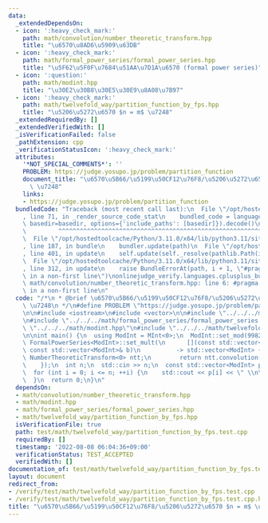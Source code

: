 ```yaml
---
data:
  _extendedDependsOn:
  - icon: ':heavy_check_mark:'
    path: math/convolution/number_theoretic_transform.hpp
    title: "\u6570\u8AD6\u5909\u63DB"
  - icon: ':heavy_check_mark:'
    path: math/formal_power_series/formal_power_series.hpp
    title: "\u5F62\u5F0F\u7684\u51AA\u7D1A\u6570 (formal power series)"
  - icon: ':question:'
    path: math/modint.hpp
    title: "\u30E2\u30B8\u30E5\u30E9\u8A08\u7B97"
  - icon: ':heavy_check_mark:'
    path: math/twelvefold_way/partition_function_by_fps.hpp
    title: "\u5206\u5272\u6570 $n = m$ \u7248"
  _extendedRequiredBy: []
  _extendedVerifiedWith: []
  _isVerificationFailed: false
  _pathExtension: cpp
  _verificationStatusIcon: ':heavy_check_mark:'
  attributes:
    '*NOT_SPECIAL_COMMENTS*': ''
    PROBLEM: https://judge.yosupo.jp/problem/partition_function
    document_title: "\u6570\u5B66/\u5199\u50CF12\u76F8/\u5206\u5272\u6570 $n = m$\
      \ \u7248"
    links:
    - https://judge.yosupo.jp/problem/partition_function
  bundledCode: "Traceback (most recent call last):\n  File \"/opt/hostedtoolcache/Python/3.11.0/x64/lib/python3.11/site-packages/onlinejudge_verify/documentation/build.py\"\
    , line 71, in _render_source_code_stat\n    bundled_code = language.bundle(stat.path,\
    \ basedir=basedir, options={'include_paths': [basedir]}).decode()\n          \
    \         ^^^^^^^^^^^^^^^^^^^^^^^^^^^^^^^^^^^^^^^^^^^^^^^^^^^^^^^^^^^^^^^^^^^^^^^^^^^^^^^^^\n\
    \  File \"/opt/hostedtoolcache/Python/3.11.0/x64/lib/python3.11/site-packages/onlinejudge_verify/languages/cplusplus.py\"\
    , line 187, in bundle\n    bundler.update(path)\n  File \"/opt/hostedtoolcache/Python/3.11.0/x64/lib/python3.11/site-packages/onlinejudge_verify/languages/cplusplus_bundle.py\"\
    , line 401, in update\n    self.update(self._resolve(pathlib.Path(included), included_from=path))\n\
    \  File \"/opt/hostedtoolcache/Python/3.11.0/x64/lib/python3.11/site-packages/onlinejudge_verify/languages/cplusplus_bundle.py\"\
    , line 312, in update\n    raise BundleErrorAt(path, i + 1, \"#pragma once found\
    \ in a non-first line\")\nonlinejudge_verify.languages.cplusplus_bundle.BundleErrorAt:\
    \ math/convolution/number_theoretic_transform.hpp: line 6: #pragma once found\
    \ in a non-first line\n"
  code: "/*\n * @brief \u6570\u5B66/\u5199\u50CF12\u76F8/\u5206\u5272\u6570 $n = m$\
    \ \u7248\n */\n#define PROBLEM \"https://judge.yosupo.jp/problem/partition_function\"\
    \n\n#include <iostream>\n#include <vector>\n\n#include \"../../../math/convolution/number_theoretic_transform.hpp\"\
    \n#include \"../../../math/formal_power_series/formal_power_series.hpp\"\n#include\
    \ \"../../../math/modint.hpp\"\n#include \"../../../math/twelvefold_way/partition_function_by_fps.hpp\"\
    \n\nint main() {\n  using ModInt = MInt<0>;\n  ModInt::set_mod(998244353);\n \
    \ FormalPowerSeries<ModInt>::set_mult(\n      [](const std::vector<ModInt>& a,\
    \ const std::vector<ModInt>& b)\n          -> std::vector<ModInt> {\n        static\
    \ NumberTheoreticTransform<0> ntt;\n        return ntt.convolution(a, b);\n  \
    \    });\n  int n;\n  std::cin >> n;\n  const std::vector<ModInt> p = partition_function_by_fps<ModInt>(n);\n\
    \  for (int i = 0; i <= n; ++i) {\n    std::cout << p[i] << \" \\n\"[i == n];\n\
    \  }\n  return 0;\n}\n"
  dependsOn:
  - math/convolution/number_theoretic_transform.hpp
  - math/modint.hpp
  - math/formal_power_series/formal_power_series.hpp
  - math/twelvefold_way/partition_function_by_fps.hpp
  isVerificationFile: true
  path: test/math/twelvefold_way/partition_function_by_fps.test.cpp
  requiredBy: []
  timestamp: '2022-08-08 06:04:36+09:00'
  verificationStatus: TEST_ACCEPTED
  verifiedWith: []
documentation_of: test/math/twelvefold_way/partition_function_by_fps.test.cpp
layout: document
redirect_from:
- /verify/test/math/twelvefold_way/partition_function_by_fps.test.cpp
- /verify/test/math/twelvefold_way/partition_function_by_fps.test.cpp.html
title: "\u6570\u5B66/\u5199\u50CF12\u76F8/\u5206\u5272\u6570 $n = m$ \u7248"
---
```

